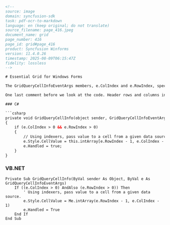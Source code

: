 ```html
<!-- 
source: image
domain: syncfusion-sdk
task: pdf-ocr-to-markdown
language: en (keep original; do not translate)
source_filename: page_416.jpeg
document_name: grid
page_number: 416
page_id: grid#page_416
product: Syncfusion Winforms
version: 11.4.0.26
timestamp: 2025-08-09T06:15:47Z
fidelity: lossless
-->

# Essential Grid for Windows Forms

The GridQueryCellInfoEventArgs members, e.ColIndex and e.RowIndex, specify the column and row of the requested style. The e.Style member holds the GridStyleInfo object whose value this event should set provided it is a cell that you want to populate. It is possible that e.ColIndex and / or e.RowIndex may have the value of -1. A -1 indicating that a **rowstyle** or **columnstyle** is being requested. So, e.ColIndex = -1 and e.RowIndex = 4 indicates that the rowstyle for row 4 is being requested (GridControl.RowStyle[4]). Similarly, a positive column value with the row value = -1 would be a request for that particular columnstyle. If both values are -1, then the **TableStyle** property is being requested.

One last comment before we look at the code. Header rows and columns in an Essential Grid are treated the same as other rows and columns with respect to QueryCellInfo. If you have a single header row, then anytime e.ColIndex is 0, a row header is being requested. Similarly, if you have a single column header row, e.RowIndex = 0 is a request for the column header.

### C#

```csharp
private void GridQueryCellInfo(object sender, GridQueryCellInfoEventArgs e)
{
    if (e.ColIndex > 0 && e.RowIndex > 0)
    {
        // Using indexers, pass value to a cell from a given data source.
        e.Style.CellValue = this.intArray[e.RowIndex - 1, e.ColIndex - 1];
        e.Handled = true;
    }
}
```

### VB.NET

```vb.net
Private Sub GridQueryCellInfo(ByVal sender As Object, ByVal e As GridQueryCellInfoEventArgs)
    If ((e.ColIndex > 0) AndAlso (e.RowIndex > 0)) Then
        ' Using indexers, pass value to a cell from a given data source.
        e.Style.CellValue = Me.intArray(e.RowIndex - 1, e.ColIndex - 1)
        e.Handled = True
    End If
End Sub
```
```